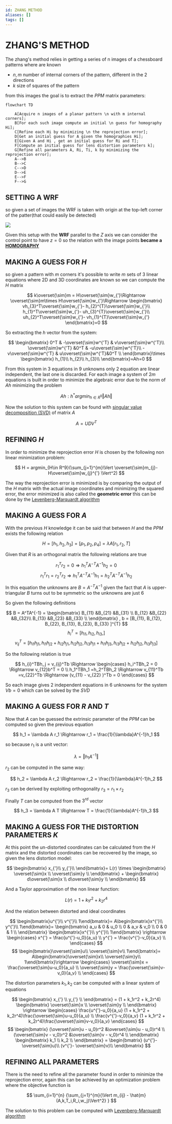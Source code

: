 ```yaml
---
id: ZHANG_METHOD
aliases: []
tags: []
---
```


# ZHANG'S METHOD

The zhang's method relies in getting a series of n images of a chessboard patterns where are known

- $n,m$ number of internal corners of the pattern, different in the 2 directions
- $k$ size of squares of the pattern

from this images the goal is to extract the $PPM$ matrix parameters:

```mermaid
flowchart TD

	A[Acquire n images of a planar pattern \n with m internal corners];
	B[For each such image compute an initial \n guess for homography Hi];
	C[Refine each Hi by minimizing \n the reprojection error];
	D[Get an initial guess for A given the homographies Hi];
	E[Given A and Hi , get an initial guess for Ri and T];
	F[Compute an initial guess for lens distortion parameters k];
	G[Refine all parameters A, Ri, Ti, k by minimizing the reprojection error];
	A-->B
	B-->C
	C-->D
	D-->E
	E-->F
	F-->G
```

## SETTING A WRF

so given a set of images the WRF is taken with origin at the top-left corner of the patter(that could easily be detected)

![](Pasted_image_20240222173836.png)

Given this setup with the **WRF** parallel to the $Z$ axis we can consider the control point to have $z=0$ so the relation with the image points **became a [HOMOGRAPHY](HOMOGRAPHY.md)**

## MAKING A GUESS FOR $H$

so given a pattern with $m$ corners it's possible to write $m$ sets of 3 linear equations where 2D and 3D coordinates are known so we can compute the $H$ matrix

$$
k\overset{\sim}m = H\overset{\sim}w_{'}\Rightarrow \overset{\sim}m\times H\overset{\sim}w_{'}\Rightarrow
\begin{bmatrix}
vh_{3}^T\overset{\sim}w_{'}- h_{2}^{T}\overset{\sim}w_{'}\\
h_{1}^T\overset{\sim}w_{'}- uh_{3}^{T}\overset{\sim}w_{'}\\
uh_{2}^T\overset{\sim}w_{'}- vh_{1}^{T}\overset{\sim}w_{'}
\end{bmatrix}=0
$$

So extracting the $h$ vector from the system:

$$
\begin{bmatrix}
0^T & -\overset{\sim}w^{'T} & v\overset{\sim}w^{'T}\\
 \overset{\sim}w^{'T} &0^T & -u\overset{\sim}w^{'T}\\
 -v\overset{\sim}w^{'T}  & u\overset{\sim}w^{'T}&0^T \\
\end{bmatrix}\times
\begin{bmatrix}
h_{1}\\
h_{2}\\
h_{3}\\
\end{bmatrix}=Ah=0
$$

From this system in 3 equations in 9 unknowns only 2 equation are linear independent, the last one is discarded.
For each image a system of $2m$ equations is built in order to minimize the algebraic error due to the norm of $Ah$ minimizing the problem

$$
Ah:
h^\ast argmin_{h \in R^9}\Vert Ah \Vert
$$

Now the solution to this system can be found with [singular value decomposition (SVD)](https://en.wikipedia.org/wiki/Singular_value_decomposition) of matrix $A$

$$
A = UDV^T
$$

## REFINING $H$

In order to minimize the reprojection error $H$ is chosen by the following non linear minimization problem:

$$
H = argmin_{H\in R^9}(\sum_{j=1}^{m}\Vert \overset{\sim}m_{j}-H\overset{\sim}w_{j}^{'} \Vert^2)
$$

The way the reprojection error is minimized is by comparing the output of the $H$ matrix with the actual image coordinates and minimizing the squared error, the error minimized is also called the **geometric error** this can be done by the [Levenberg-Marquardt algorithm](https://it.wikipedia.org/wiki/Algoritmo_di_Levenberg-Marquardt)

## MAKING A GUESS FOR $A$

With the previous $H$ knowledge it can be said that between $H$ and the $PPM$ exists the following relation

$$
H = [h_{1},h_{2},h_{3}] = [p_{1},p_{2},p_{4}] = \lambda A[r_{1},r_{2},T]
$$

Given that $R$ is an orthogonal matrix the following relations are true

$$
r_{1}^Tr_{2} = 0 \Rightarrow h_{1}^TA^{-T}A^{-1}h_{2} = 0
$$
$$
r_{1}^Tr_{1} =r_{2}^Tr_{2}   \Rightarrow h_{1}^TA^{-T}A^{-1}h_{1} = h_{2}^TA^{-T}A^{-1}h_{2}
$$

In this equation the unknowns are $B=A^{-T}A^{-1}$  given the fact that $A$ is upper-triangular  $B$ turns out to be symmetric so the unknowns are just $6$

So given the following definitions

$$
B = A^TA^{-1} =
\begin{bmatrix}
B_{11} &B_{21} &B_{31} \\
B_{12} &B_{22} &B_{32}\\
B_{13} &B_{23} &B_{33} \\
\end{bmatrix} , b = [B_{11}, B_{12}, B_{22}, B_{13}, B_{23}, B_{33} ]^{T}
$$
$$
h_i^T = [h_{i1},h_{i2},h_{i3},]
$$
$$
v_{ij}^T = [h_{i1}h_{j1},h_{i1}h_{j2} + h_{i2}h_{j1},h_{i2}h_{j2},h_{i3}h_{j1} + h_{i1}h_{j3},h_{i3}h_{j2} + h_{i2}h_{j2},h_{i3}h_{j3}]
$$

So the following relation is true

$$
h_{i}^TBh_j = v_{ij}^Tb \Rightarrow
\begin{cases}
h_i^TBh_2 = 0 \Rightarrow v_{12}b^T = 0 \\
h_1^TBh_1 =h_2^TBh_2 \Rightarrow v_{11}^Tb =v_{22}^Tb \Rightarrow (v_{11} - v_{22} )^Tb = 0
\end{cases}
$$

So each image gives 2 independent equations in 6 unknowns for the system $Vb = 0$ which can be solved by the $SVD$

## MAKING A GUESS FOR $R$ AND $T$

Now that $A$ can be guessed the extrinsic parameter of the $PPM$ can be computed so given the previous equation

$$
h_1 = \lambda A r_1 \Rightarrow r_1 = \frac{1}{\lambda}A^{-1}h_1
$$

so because $r_1$ is a unit vector:

$$
\lambda =\Vert h_1 A^{-1}\Vert
$$

$r_2$ can be computed in the same way:

$$
h_2 = \lambda A r_2 \Rightarrow r_2 = \frac{1}{\lambda}A^{-1}h_2
$$

$r_3$ can be derived by exploiting orthogonality $r_3 = r_1 \times r_2$

Finally $T$ can be computed from the $3^{rd}$ vector

$$
h_3 = \lambda A T \Rightarrow T = \frac{1}{\lambda}A^{-1}h_3
$$

## MAKING A  GUESS FOR THE DISTORTION PARAMETERS $K$

At this point the un-distorted coordinates can be calculated from the $H$ matrix and the distorted coordinates can be recovered by the image, so given the lens distortion model:

$$
\begin{bmatrix}
x_{'}\\
y_{'}\\
\end{bmatrix}= L(r) \times
\begin{bmatrix}
\overset{\sim}x \\
\overset{\sim}y \\
\end{bmatrix} +
\begin{bmatrix}
d\overset{\sim}x \\
d\overset{\sim}y \\
\end{bmatrix}
$$

And a Taylor approximation of the non linear function:

$$
L(r) = 1 + k_{1}r^2+ k_{2}r^4
$$

And the relation between distorted and ideal coordinates

$$
\begin{bmatrix}u^{'}\\ v^{'}\\ 1\end{bmatrix}=
A\begin{bmatrix}x^{'}\\ y^{'}\\ 1\end{bmatrix}=
\begin{bmatrix}
a_u & 0 & u_0 \\
0 & a_v & v_0 \\
0 & 0 & 1 \\
\end{bmatrix}
\begin{bmatrix}x^{'}\\ y^{'}\\ 1\end{bmatrix} \rightarrow
\begin{cases}
x^{'} = \frac{u^{'}-u_0}{a_u} \\
y^{'} = \frac{v^{'}-v_0}{a_v} \\
\end{cases}
$$
$$
\begin{bmatrix}\overset{\sim}u\\ \overset{\sim}v\\ 1\end{bmatrix}=
A\begin{bmatrix}\overset{\sim}x\\ \overset{\sim}y\\ 1\end{bmatrix}\rightarrow
\begin{cases}
\overset{\sim}x = \frac{\overset{\sim}u-u_0}{a_u} \\
\overset{\sim}y = \frac{\overset{\sim}v-v_0}{a_v} \\
\end{cases}
$$

The distortion parameters $k_1,k_2$ can be computed with a linear system of equations

$$
\begin{bmatrix}
x_{'} \\
y_{'} \\
\end{bmatrix} =
(1 + k_1r^2 + k_2r^4)
\begin{bmatrix}
\overset{\sim}x \\
\overset{\sim}y \\
\end{bmatrix} \rightarrow
\begin{cases}
\frac{u^{'}-u_0}{a_u} (1 + k_1r^2 + k_2r^4)\frac{\overset{\sim}u-u_0}{a_u} \\
\frac{v^{'}-v_0}{a_v} (1 + k_1r^2 + k_2r^4)\frac{\overset{\sim}v-v_0}{a_v}
\end{cases}
$$
$$
\begin{bmatrix}
(\overset{\sim}u - u_0)r^2 &\overset{\sim}u - u_0)r^4 \\
(\overset{\sim}v - v_0)r^2 &\overset{\sim}v - v_0)r^4 \\
\end{bmatrix}
\begin{bmatrix}
k_1 \\
k_2 \\
\end{bmatrix} =
\begin{bmatrix}
(u^{'}- \overset{\sim}u)\\
(v^{'}- \overset{\sim}v)\\
\end{bmatrix}
$$

## REFINING ALL PARAMETERS

There is the need to refine all the parameter found in order to minimize the reprojection error, again this can be achieved by an optimization problem where the objective function is

$$
\sum_{i=1}^{n} {\sum_{j=1}^{m}{\Vert m_{ij} - \hat{m}(A,k,T_i,R_i,w_j)\Vert^2} }
$$

The solution to this  problem can be computed with  [Levenberg-Marquardt algorithm](https://it.wikipedia.org/wiki/Algoritmo_di_Levenberg-Marquardt)
